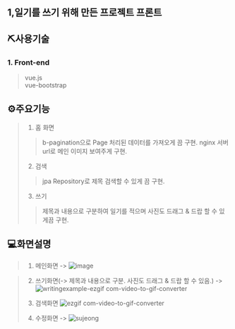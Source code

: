 ## 1,일기를 쓰기 위해 만든 프로젝트 프론트

## ⛏사용기술
### 1. Front-end

> vue.js  
> vue-bootstrap

## ⚙주요기능

> 1. 홈 화면
>> b-pagination으로 Page 처리된 데이터를 가져오게 끔 구현.
>> nginx 서버 url로 메인 이미지 보여주게 구현.
> 2. 검색
>> jpa Repository로 제목 검색할 수 있게 끔 구현.
>>
> 3. 쓰기
>> 제목과 내용으로 구분하여 일기를 적으며 사진도 드래그 & 드랍 할 수 있게끔 구현.



## 💻화면설명  

> 1. 메인화면
-> ![image](https://github.com/Jungsooooooo/Daily_Writing_Front/assets/94541011/063dcdb1-3837-4dc5-bbfc-d8c4f245bf07)

> 2. 쓰기화면(-> 제목과 내용으로 구분. 사진도 드래그 & 드랍 할 수 있음.)
-> ![writingexample-ezgif com-video-to-gif-converter](https://github.com/Jungsooooooo/Daily_Writing_Front/assets/94541011/00243c35-c766-495d-81fb-5bd8f049cc97)
>
> 
> 3. 검색화면
![ezgif com-video-to-gif-converter](https://github.com/Jungsooooooo/Daily_Writing_Front/assets/94541011/3bb0d8ac-8162-4426-a217-be09f6938441)
>
> 4. 수정화면
-> ![sujeong](https://github.com/Jungsooooooo/Daily_Writing_Front/assets/94541011/c013971a-8bd6-489c-be27-268f1a825336)




